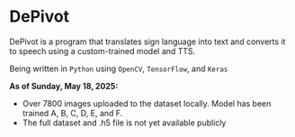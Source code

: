 # DePivot
DePivot is a program that translates sign language into text and converts it to speech using a custom-trained model and TTS.

Being written in `Python` using `OpenCV`, `TensorFlow`, and `Keras`

**As of Sunday, May 18, 2025:**

- Over 7800 images uploaded to the dataset locally. Model has been trained A, B, C, D, E, and F.
- The full dataset and .h5 file is not yet available publicly
